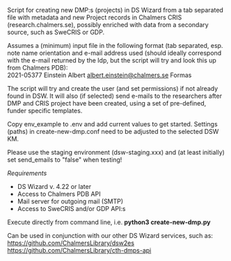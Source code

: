 Script for creating new DMP:s (projects) in DS Wizard from a tab separated file with metadata and new Project records in Chalmers CRIS (research.chalmers.se), possibly enriched with data from a secondary source, such as SweCRIS or GDP.

Assumes a (minimum) input file in the following format (tab separated, esp. note name orientation and e-mail address used (should ideally correspond with the e-mail returned by the Idp, but the script will try and look this up from Chalmers PDB):        
2021-05377	Einstein Albert   albert.einstein@chalmers.se   Formas        

The script will try and create the user (and set permissions) if not already found in DSW. It will also (if selected) send e-mails to the researchers after DMP and CRIS project have been created, using a set of pre-defined, funder specific templates.    

Copy env_example to .env and add current values to get started. Settings (paths) in create-new-dmp.conf need to be adjusted to the selected DSW KM.    

Please use the staging environment (dsw-staging.xxx) and (at least initially) set send_emails to "false" when testing!  

*Requirements*   
* DS Wizard v. 4.22 or later    
* Access to Chalmers PDB API    
* Mail server for outgoing mail (SMTP)   
* Access to SweCRIS and/or GDP API:s    

Execute directly from command line, i.e. **python3 create-new-dmp.py**   

Can be used in conjunction with our other DS Wizard services, such as:   
https://github.com/ChalmersLibrary/dsw2es        
https://github.com/ChalmersLibrary/cth-dmps-api   
